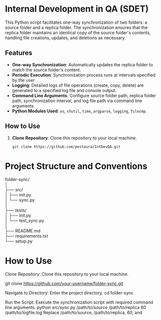 # Internal Development in QA (SDET) 
This Python script facilitates one-way synchronization of two folders: a source folder and a replica folder. The synchronization ensures that the replica folder maintains an identical copy of the source folder's contents, handling file creations, updates, and deletions as necessary.

## Features

- **One-way Synchronization**: Automatically updates the replica folder to match the source folder's content.
- **Periodic Execution**: Synchronization process runs at intervals specified by the user.
- **Logging**: Detailed logs of file operations (create, copy, delete) are generated to a specified log file and console output.
- **Command Line Arguments**: Configure source folder path, replica folder path, synchronization interval, and log file path via command line arguments.
- **Python Modules Used**: `os`, `shutil`, `time`, `argparse`, `logging`, `filecmp`.

## How to Use

1. **Clone Repository**: Clone this repository to your local machine.

   ```bash
   git clone https://github.com/pestoura/IntDevQA.git

# Project Structure and Conventions

folder-sync/  
│  
├── src/  
│ ├── init.py  
│ └── sync.py  
│  
├── tests/  
│ ├── init.py  
│ └── test_sync.py  
│  
├── README.md  
├── requirements.txt  
└── setup.py  

# How to Use
Clone Repository: Clone this repository to your local machine.

git clone https://github.com/your-username/folder-sync.git

Navigate to Directory: Enter the project directory.
cd folder-sync

Run the Script: Execute the synchronization script with required command line arguments.
python src/sync.py /path/to/source /path/to/replica 60 /path/to/logfile.log
Replace /path/to/source, /path/to/replica, 60, and 

